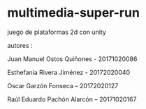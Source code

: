 # multimedia-super-run
juego de plataformas 2d con unity

autores : 

Juan Manuel Ostos Quiñones - 20171020086
 
Esthefania Rivera Jiménez - 20172020040

Oscar Garzón Fonseca – 20172020127

Raúl Eduardo Pachón Alarcón – 20171020167
